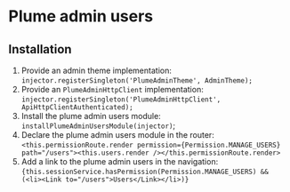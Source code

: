 Plume admin users
=================

Installation
------------
1. Provide an admin theme implementation: `injector.registerSingleton('PlumeAdminTheme', AdminTheme);`
2. Provide an `PlumeAdminHttpClient` implementation: `injector.registerSingleton('PlumeAdminHttpClient', ApiHttpClientAuthenticated);`
3. Install the plume admin users module: `installPlumeAdminUsersModule(injector)`;
4. Declare the plume admin users module in the router: `<this.permissionRoute.render permission={Permission.MANAGE_USERS} path="/users"><this.users.render /></this.permissionRoute.render>`
5. Add a link to the plume admin users in the navigation: `{this.sessionService.hasPermission(Permission.MANAGE_USERS) && (<li><Link to="/users">Users</Link></li>)}`
